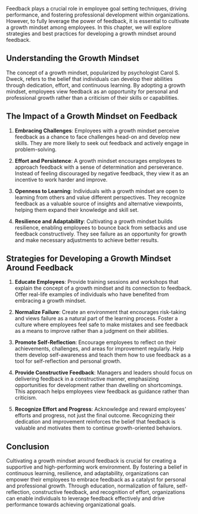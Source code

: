 
Feedback plays a crucial role in employee goal setting techniques, driving performance, and fostering professional development within organizations. However, to fully leverage the power of feedback, it is essential to cultivate a growth mindset among employees. In this chapter, we will explore strategies and best practices for developing a growth mindset around feedback.

Understanding the Growth Mindset
--------------------------------

The concept of a growth mindset, popularized by psychologist Carol S. Dweck, refers to the belief that individuals can develop their abilities through dedication, effort, and continuous learning. By adopting a growth mindset, employees view feedback as an opportunity for personal and professional growth rather than a criticism of their skills or capabilities.

The Impact of a Growth Mindset on Feedback
------------------------------------------

1. **Embracing Challenges**: Employees with a growth mindset perceive feedback as a chance to face challenges head-on and develop new skills. They are more likely to seek out feedback and actively engage in problem-solving.

2. **Effort and Persistence**: A growth mindset encourages employees to approach feedback with a sense of determination and perseverance. Instead of feeling discouraged by negative feedback, they view it as an incentive to work harder and improve.

3. **Openness to Learning**: Individuals with a growth mindset are open to learning from others and value different perspectives. They recognize feedback as a valuable source of insights and alternative viewpoints, helping them expand their knowledge and skill set.

4. **Resilience and Adaptability**: Cultivating a growth mindset builds resilience, enabling employees to bounce back from setbacks and use feedback constructively. They see failure as an opportunity for growth and make necessary adjustments to achieve better results.

Strategies for Developing a Growth Mindset Around Feedback
----------------------------------------------------------

1. **Educate Employees**: Provide training sessions and workshops that explain the concept of a growth mindset and its connection to feedback. Offer real-life examples of individuals who have benefited from embracing a growth mindset.

2. **Normalize Failure**: Create an environment that encourages risk-taking and views failure as a natural part of the learning process. Foster a culture where employees feel safe to make mistakes and see feedback as a means to improve rather than a judgment on their abilities.

3. **Promote Self-Reflection**: Encourage employees to reflect on their achievements, challenges, and areas for improvement regularly. Help them develop self-awareness and teach them how to use feedback as a tool for self-reflection and personal growth.

4. **Provide Constructive Feedback**: Managers and leaders should focus on delivering feedback in a constructive manner, emphasizing opportunities for development rather than dwelling on shortcomings. This approach helps employees view feedback as guidance rather than criticism.

5. **Recognize Effort and Progress**: Acknowledge and reward employees' efforts and progress, not just the final outcome. Recognizing their dedication and improvement reinforces the belief that feedback is valuable and motivates them to continue growth-oriented behaviors.

Conclusion
----------

Cultivating a growth mindset around feedback is crucial for creating a supportive and high-performing work environment. By fostering a belief in continuous learning, resilience, and adaptability, organizations can empower their employees to embrace feedback as a catalyst for personal and professional growth. Through education, normalization of failure, self-reflection, constructive feedback, and recognition of effort, organizations can enable individuals to leverage feedback effectively and drive performance towards achieving organizational goals.
